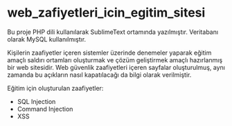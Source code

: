# web_zafiyetleri_icin_egitim_sitesi

Bu proje PHP dili kullanılarak SublimeText ortamında yazılmıştır.
Veritabanı olarak MySQL kullanılmıştır.

Kişilerin zaafiyetler içeren sistemler üzerinde denemeler yaparak eğitim amaçlı saldırı ortamları oluşturmak ve çözüm geliştirmek amaçlı hazırlanmış bir web sitesidir.
Web güvenlik zaafiyetleri içeren sayfalar oluşturulmuş, aynı zamanda bu açıkların nasıl kapatılacağı da bilgi olarak verilmiştir.

Eğitim için oluşturulan zaafiyetler:
- SQL Injection
- Command Injection
- XSS
